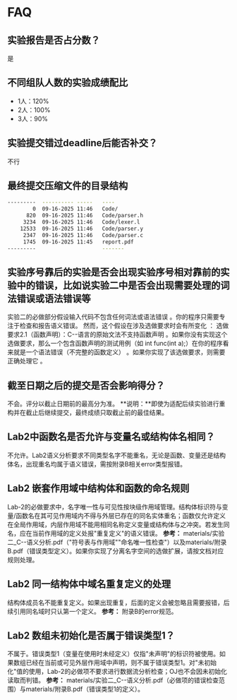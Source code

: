 # FAQ

## 实验报告是否占分数？

是

## 不同组队人数的实验成绩配比

- 1人：120%
- 2人：100%
- 3人：90%

## 实验提交错过deadline后能否补交？

不行

## 最终提交压缩文件的目录结构

```bash
---------  ---------- -----   ----
        0  09-16-2025 11:46   Code/
      820  09-16-2025 11:46   Code/parser.h
     3234  09-16-2025 11:46   Code/lexer.l
    12533  09-16-2025 11:46   Code/parser.y
     2347  09-16-2025 11:46   Code/parser.c
     1745  09-16-2025 11:45   report.pdf
---------                     -------
```

## 实验序号靠后的实验是否会出现实验序号相对靠前的实验中的错误，比如说实验二中是否会出现需要处理的词法错误或语法错误等

实验二的必做部分假设输入代码不包含任何词法或语法错误 。你的程序只需要专注于检查和报告语义错误。
然而，这个假设在涉及选做要求时会有所变化 ：
选做要求2.1（函数声明）：C--语言的原始文法不支持函数声明 。如果你没有实现这个选做要求，那么一个包含函数声明的测试用例（如 int func(int a);）在你的程序看来就是一个语法错误（不完整的函数定义） 。如果你实现了该选做要求，则需要正确处理它 。

## 截至日期之后的提交是否会影响得分？

不会。评分以截止日期前的最高分为准。
**说明：**即使为适配后续实验进行重构并在截止后继续提交，最终成绩只取截止前的最佳结果。

## Lab2中函数名是否允许与变量名或结构体名相同？

不允许。Lab2语义分析要求不同类型名字不能重名，无论是函数、变量还是结构体名，出现重名均属于语义错误，需按附录B相关error类型报错。

## Lab2 嵌套作用域中结构体和函数的命名规则

Lab-2的必做要求中，名字唯一性与可见性按块级作用域管理。结构体标识符与变量/函数名在其可见作用域内不得与外层已存在的同名实体重名；函数仅允许定义在全局作用域，内层作用域不能用相同名称定义变量或结构体与之冲突。若发生同名，应在当前作用域的定义处报"重复定义"的语义错误。
**参考：** materials/实验二_C--语义分析.pdf（"符号表与作用域""命名唯一性检查"）以及materials/附录B.pdf（错误类型定义）。如果你实现了分离名字空间的选做扩展，请按文档对应规则处理。

## Lab2 同一结构体中域名重复定义的处理

结构体成员名不能重复定义。如果出现重复，后面的定义会被忽略且需要报错，后续引用同名域时只认第一个定义。
**参考：** 附录B的error规范。

## Lab2 数组未初始化是否属于错误类型1？

不属于。错误类型1（变量在使用时未经定义）仅指"未声明"的标识符被使用。如果数组已经在当前或可见外层作用域中声明，则不属于错误类型1。对"未初始化"值的使用，Lab-2的必做项不要求进行数据流分析检查；OJ也不会因未初始化读取而判错。
**参考：** materials/实验二_C--语义分析.pdf（必做项的错误检查范围）与materials/附录B.pdf（错误类型1的定义）。
